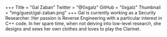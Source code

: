+++
Title = "Gal Zaban"
Twitter = "@0xgalz"
GitHub = "0xgalz"
Thumbnail = "img/guest/gal-zaban.png"
+++
Gal is currently working as a Security Researcher. Her passion is Reverse Engineering with a particular interest in C++ code. In her spare time, when not delving into low-level research, she designs and sews her own clothes and loves to play the Clarinet.